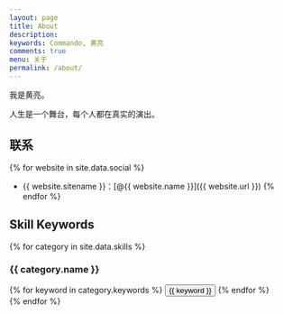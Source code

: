```yaml
---
layout: page
title: About
description: 
keywords: Commando, 黄亮
comments: true
menu: 关于
permalink: /about/
---
```


我是黄亮。

人生是一个舞台，每个人都在真实的演出。

## 联系

{% for website in site.data.social %}
* {{ website.sitename }}：[@{{ website.name }}]({{ website.url }})
{% endfor %}

## Skill Keywords

{% for category in site.data.skills %}
### {{ category.name }}
<div class="btn-inline">
{% for keyword in category.keywords %}
<button class="btn btn-outline" type="button">{{ keyword }}</button>
{% endfor %}
</div>
{% endfor %}
